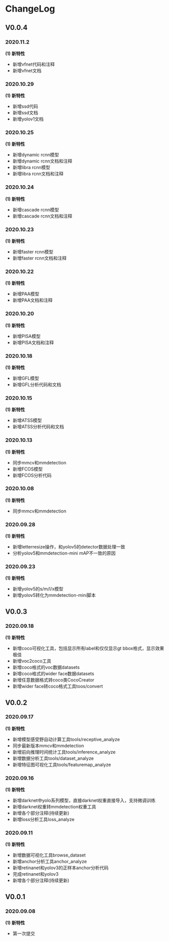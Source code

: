 # ChangeLog

## V0.0.4
### 2020.11.2
**(1) 新特性**
- 新增vfnet代码和注释
- 新增vfnet文档


### 2020.10.29
**(1) 新特性**
- 新增ssd代码
- 新增ssd文档
- 新增yolov1文档


### 2020.10.25
**(1) 新特性**
- 新增dynamic rcnn模型
- 新增dynamic rcnn文档和注释
- 新增libra rcnn模型
- 新增libra rcnn文档和注释


### 2020.10.24
**(1) 新特性**
- 新增cascade rcnn模型
- 新增cascade rcnn文档和注释

### 2020.10.23
**(1) 新特性**
- 新增faster rcnn模型
- 新增faster rcnn文档和注释

### 2020.10.22
**(1) 新特性**
- 新增PAA模型
- 新增PAA文档和注释

### 2020.10.20
**(1) 新特性**
- 新增PISA模型
- 新增PISA文档和注释

### 2020.10.18
**(1) 新特性**
- 新增GFL模型
- 新增GFL分析代码和文档

### 2020.10.15
**(1) 新特性**
- 新增ATSS模型
- 新增ATSS分析代码和文档

### 2020.10.13
**(1) 新特性**
- 同步mmcv和mmdetection
- 新增FCOS模型
- 新增FCOS分析代码 

### 2020.10.08
**(1) 新特性**
- 同步mmcv和mmdetection

### 2020.09.28
**(1) 新特性**
- 新增letterresize操作，和yolov5的detector数据处理一致
- 分析yolov5和mmdetection-mini mAP不一致的原因


### 2020.09.23
**(1) 新特性**
- 新增yolov5的s/m/l/x模型
- 新增yolov5转化为mmdetection-mini脚本


## V0.0.3
### 2020.09.18
**(1) 新特性**
- 新增coco可视化工具，包括显示所有label和仅仅显示gt bbox格式，显示效果极佳
- 新增voc2coco工具
- 新增coco格式的voc数据datasets
- 新增coco格式的wider face数据datasets
- 新增任意数据格式转coco类CocoCreator
- 新增wider face转coco格式工具toos/convert


## V0.0.2
### 2020.09.17
**(1) 新特性**
- 新增模型感受野自动计算工具tools/receptive_analyze
- 同步最新版本mmcv和mmdetection
- 新增前向推理时间统计工具tools/inference_analyze
- 新增数据分析工具tools/dataset_analyze
- 新增特征图可视化工具tools/featuremap_analyze



### 2020.09.16
**(1) 新特性**
- 新增darknet中yolo系列模型，直接darknet权重直接导入，支持微调训练
- 新增darknet权重转mmdetection权重工具
- 新增各个部分注释(持续更新)
- 新增loss分析工具loss_analyze

### 2020.09.11
**(1) 新特性**
- 新增数据可视化工具browse_dataset
- 新增anchor分析工具anchor_analyze
- 新增retinanet和yolov3的正样本anchor分析代码
- 完成retinanet和yolov3
- 新增各个部分注释(持续更新)

## V0.0.1
### 2020.09.08

**(1) 新特性**
- 第一次提交



